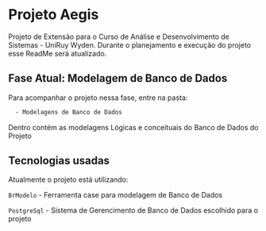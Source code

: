 
# Projeto Aegis

Projeto de Extensão para o Curso de Análise e Desenvolvimento de Sistemas - UniRuy Wyden. Durante o planejamento e execução do projeto esse ReadMe será atualizado.


## Fase Atual: Modelagem de Banco de Dados

Para acompanhar o projeto nessa fase, entre na pasta:

```bash
  - Modelagens de Banco de Dados
```
Dentro contém as modelagens Lógicas e conceituais do Banco de Dados do Projeto
## Tecnologias usadas

Atualmente o projeto está utilizando:

`BrModelo` - Ferramenta case para modelagem de Banco de Dados

`PostgreSql` - Sistema de Gerencimento de Banco de Dados escolhido para o projeto


